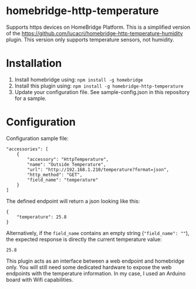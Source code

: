 # homebridge-http-temperature

Supports https devices on HomeBridge Platform.
This is a simplified version of the https://github.com/lucacri/homebridge-http-temperature-humidity plugin.
This version only supports temperature sensors, not humidity.

# Installation

1. Install homebridge using: ```npm install -g homebridge```
2. Install this plugin using: ```npm install -g homebridge-http-temperature```
3. Update your configuration file. See sample-config.json in this repository for a sample.

# Configuration


Configuration sample file:

 ```
 "accessories": [
     {
         "accessory": "HttpTemperature",
         "name": "Outside Temperature",
         "url": "http://192.168.1.210/temperature?format=json",
         "http_method": "GET",
         "field_name": "temperature"
     }
 ]

```

The defined endpoint will return a json looking like this:
```
{
	"temperature": 25.8
}
```
Alternatively, if the `field_name` contains an empty string (`"field_name": ""`), the expected response is directly the current temperature value:
```
25.8
```


This plugin acts as an interface between a web endpoint and homebridge only. You will still need some dedicated hardware to expose the web endpoints with the temperature information. In my case, I used an Arduino board with Wifi capabilities.
